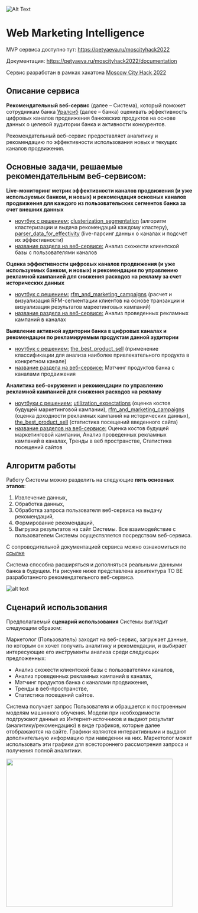 ![Alt Text](https://media.giphy.com/media/4a5b4AH9TG7zEgsEEe/giphy.gif)
# Web Marketing Intelligence
MVP сервиса доступно тут: https://petyaeva.ru/moscityhack2022

Документация: https://petyaeva.ru/moscityhack2022/documentation

Сервис разработан в рамках хакатона [Moscow City Hack 2022](https://moscityhack2022.innoagency.ru/)

<!-- ### Функционал MVP:
1. Анализ схожести клиентской базы с пользователями каналов
2. Мэтчинг продуктов банка с каналами продвижения
3. Тренды в веб пространтве
4. Статистика посещений сайтов -->

## Описание сервиса
**Рекомендательный веб-сервис** (далее – Система), который поможет сотрудникам банка [Уралсиб](https://www.uralsib.ru/) (далее – банка) оценивать эффективность цифровых каналов продвижения банковских продуктов на основе данных о целевой аудитории банка и активности конкурентов.

Рекомендательный веб-сервис предоставляет аналитику и рекомендацию по эффективности использования новых и текущих каналов продвижения.

## Основные задачи, решаемые рекомендательным веб-сервисом:

**Live-мониторинг метрик эффективности каналов продвижения (и уже используемых банком, и новых) и рекомендация основных каналов продвижения для каждого из пользовательских сегментов банка за счет внешних данных**
* <ins>ноутбук с решением:</ins> [clusterization_segmentation](https://github.com/m3gaq/maketing_recomendation_service/blob/main/notebooks/clusterization_segmentation.ipynb) (алгоритм кластеризации и выдача рекомендаций каждому кластеру), [parser_data_for_effectivity](https://github.com/m3gaq/maketing_recomendation_service/blob/main/notebooks/parser_data_for_effectivity.ipynb) (live-парсинг данных о каналах и подсчет их эффективности)
* <ins>название раздела на веб-сервисе:</ins> Анализ схожести клиентской базы с пользователями каналов

**Оценка эффективности цифровых каналов продвижения (и уже используемых банком, и новых) и рекомендации по управлению рекламной кампанией для снижения расходов на рекламу за счет исторических данных** 
* <ins>ноутбук с решением:</ins> [rfm_and_marketing_campaigns](https://github.com/m3gaq/maketing_recomendation_service/blob/main/notebooks/rfm_and_marketing_campaigns.ipynb) (расчет и визуализация RFM-сегментации клиентов на основе транзакции и визуализация результатов маркетинговых кампаний)
* <ins>название раздела на веб-сервисе:</ins> Анализ проведенных рекламных кампаний в каналах

**Выявление активной аудитории банка в цифровых каналах и рекомендации по рекламируемым продуктам данной аудитории**
* <ins>ноутбук с решением:</ins> [the_best_product_sell](https://github.com/m3gaq/maketing_recomendation_service/blob/main/notebooks/the_best_product_sell.ipynb) (применение классификации для анализа наиболее привлекательного продукта в конкретном канале)
* <ins>название раздела на веб-сервисе:</ins> Мэтчинг продуктов банка с каналами продвижения

**Аналитика веб-окружения и рекомендации по управлению рекламной кампанией для снижения расходов на рекламу**
* <ins>ноутбуки с решением:</ins> [utilization_expectations](https://github.com/m3gaq/maketing_recomendation_service/blob/main/notebooks/utilization_expectations.ipynb) (оценка костов будущей маркетинговой кампании), [rfm_and_marketing_campaigns](https://github.com/m3gaq/maketing_recomendation_service/blob/main/notebooks/rfm_and_marketing_campaigns.ipynb) (оценка доходности рекламных кампаний на исторических данных), [the_best_product_sell](https://github.com/m3gaq/maketing_recomendation_service/blob/main/notebooks/the_best_product_sell.ipynb) (статистика посещений введенного сайта)
* <ins>название разделов на веб-сервисе:</ins> Оценка костов будущей маркетинговой кампании, Анализ проведенных рекламных кампаний в каналах, Тренды в веб пространстве, Статистика посещений сайтов


## Алгоритм работы
Работу Системы можно разделить на следующие **пять основных этапов**:
1. Извлечение данных,
2. Обработка данных,
3. Обработка запроса пользователя веб-сервиса на выдачу рекомендаций,
4. Формирование рекомендаций,
5. Выгрузка результатов на сайт Системы.
Все взаимодействие с пользователем Системы осуществляется посредством веб-сервиса. 

С сопроводительной документацией сервиса можно ознакомиться по [ссылке](https://drive.google.com/file/d/1LPEr6ie0CHD_j8XujqNoUEIvGF7-DBJ_/view?usp=sharing)

Система способна расширяться и дополняться реальными данными банка в будущем. На рисунке ниже представлена архитектура TO BE разработанного рекомендательного веб-сервиса. 

![alt text](https://github.com/m3gaq/maketing_recomendation_service/blob/main/screenshot/MVP_architect.png)


## Сценарий использования

Предполагаемый **сценарий использования** Системы выглядит следующим образом:

Маркетолог (Пользователь) заходит на веб-сервис, загружает данные, по которым он хочет получить аналитику и рекомендации, и выбирает интересующие его инструменты анализа среди следующих предложенных:
* Анализ схожести клиентской базы с пользователями каналов,
* Анализ проведенных рекламных кампаний в каналах,
* Мэтчинг продуктов банка с каналами продвижения,
* Тренды в веб-пространстве,
* Статистика посещений сайтов.

Система получает запрос Пользователя и обращается к построенным моделям машинного обучения. Модели при необходимости подгружают данные из Интернет-источников и выдают результат (аналитику/рекомендацию) в виде графиков, которые далее отображаются на сайте. Графики являются интерактивными и выдают дополнительную информацию при наведении на них. Маркетолог может использовать эти графики для всестороннего рассмотрения запроса и получения полной аналитики.




<!-- ### Интерфейс:
![alt text](https://github.com/m3gaq/maketing_recomendation_service/blob/main/screenshot/MVP_screenshot.png) -->


<img src="https://media.giphy.com/media/11JTxkrmq4bGE0/giphy.gif" width="450" height="400" />

